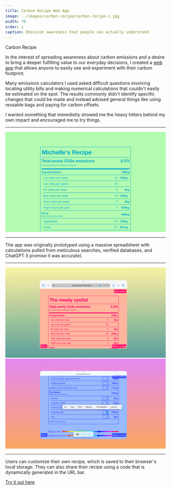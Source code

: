 ```yaml
---
title: Carbon Recipe Web App
image: ../images/carbon-recipe/carbon-recipe-1.jpg
width: 70
order: 1
caption: Emission awareness that people can actually understand
---
```


Carbon Recipe

In the interest of spreading awareness about carbon emissions and a desire to bring a deeper fulfilling value to our everyday decisions, I created a [web app](https://carbonrecipe.netlify.app/) that allows anyone to easily see and experiment with their carbon footprint. 

Many emissions calculators I used asked difficult questions involving locating utility bills and making numerical calculations that couldn't easily be estimated on the spot. The results commonly didn't identify specific changes that could be made and instead advised general things like using reusable bags and paying for carbon offsets.

I wanted something that immedietly showed me the heavy hitters behind my own impact and encouraged me to try things.

***

![](../images/carbon-recipe/carbon-recipe-1.jpg)

***

The app was originally prototyped using a massive spreadsheet with calculations pulled from meticulous searches, verified databases, and ChatGPT (I promise it was accurate).

***

![](../images/carbon-recipe/carbon-recipe-2.jpg)
![](../images/carbon-recipe/carbon-recipe-3.jpg)

***

Users can customize their own recipe, which is saved to their browser's local storage. They can also share their recipe using a code that is dynamically generated in the URL bar.

[Try it out here](https://carbonrecipe.netlify.app/)